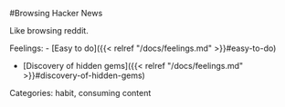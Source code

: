 #Browsing Hacker News

Like browsing reddit.

Feelings:   - [Easy to do]({{< relref "/docs/feelings.md" >}}#easy-to-do)
  - [Discovery of hidden gems]({{< relref "/docs/feelings.md" >}}#discovery-of-hidden-gems)

Categories: habit, consuming content